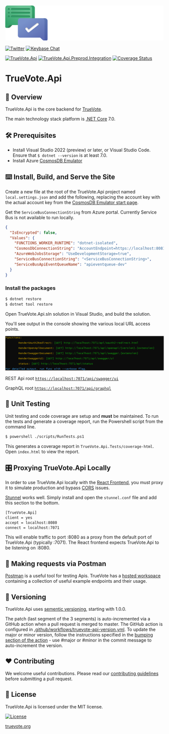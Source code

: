 [![Logo](static/TrueVote_Logo_Text_on_Black.png)](https://truevote.org)

[![Twitter](https://img.shields.io/twitter/follow/TrueVoteOrg?style=social)](https://twitter.com/TrueVoteOrg)
[![Keybase Chat](https://img.shields.io/badge/chat-on%20keybase-7793d8)](https://keybase.io/team/truevote)

[![TrueVote.Api](https://github.com/TrueVote/TrueVote.Api/actions/workflows/truevote-api-github.yml/badge.svg)](https://github.com/TrueVote/TrueVote.Api/actions/workflows/truevote-api-github.yml)
[![TrueVote.Api.Preprod.Integration](https://github.com/TrueVote/TrueVote.Api/actions/workflows/truevote-api-preprod-integration.yml/badge.svg)](https://github.com/TrueVote/TrueVote.Api/actions/workflows/truevote-api-preprod-integration.yml)
[![Coverage Status](https://coveralls.io/repos/github/TrueVote/TrueVote.Api/badge.svg?branch=master)](https://coveralls.io/github/TrueVote/TrueVote.Api?branch=master)

# TrueVote.Api

## 🌈 Overview

TrueVote.Api is the core backend for [TrueVote](https://truevote.org).

The main technology stack platform is [.NET Core](https://dotnet.microsoft.com/) 7.0.

## 🛠 Prerequisites

* Install Visual Studio 2022 (preview) or later, or Visual Studio Code. Ensure that `$ dotnet --version` is at least 7.0.
* Install Azure [CosmosDB Emulator](https://learn.microsoft.com/en-us/azure/cosmos-db/local-emulator-release-notes)

## ⌨️ Install, Build, and Serve the Site

Create a new file at the root of the TrueVote.Api project named `local.settings.json` and add the following, replacing the account key with the actual account key from the [CosmosDB Emulator start page](https://localhost:8081/_explorer/index.html).

Get the `ServiceBusConnectionString` from Azure portal. Currently Service Bus is not available to run locally.

```json
{
  "IsEncrypted": false,
  "Values": {
    "FUNCTIONS_WORKER_RUNTIME": "dotnet-isolated",
    "CosmosDbConnectionString": "AccountEndpoint=https://localhost:8081/;AccountKey=<AccountKeyFromCosmosDBEmulator>",
    "AzureWebJobsStorage": "UseDevelopmentStorage=true",
    "ServiceBusConnectionString": "<ServiceBusConnectionString>",
    "ServiceBusApiEventQueueName": "apieventqueue-dev"
  }
}
```

### Install the packages

```bash
$ dotnet restore
$ dotnet tool restore
```
Open TrueVote.Api.sln solution in Visual Studio, and build the solution.

You'll see output in the console showing the various local URL access points.

![](static/console-output.png)

REST Api root [`https://localhost:7071/api/swagger/ui`](https://localhost:7071/api/swagger/ui)

GraphQL root [`https://localhost:7071/api/graphql`](https://localhost:7071/api/graphql)

## 🧪 Unit Testing

Unit testing and code coverage are setup and **must** be maintained. To run the tests and generate a coverage report, run the Powershell script from the command line.

```bash
$ powershell ./scripts/RunTests.ps1
```

This generates a coverage report in `TrueVote.Api.Tests/coverage-html`. Open `index.html` to view the report.

<a name="proxying-truevoteapi-locally"></a>
## 🎛️ Proxying TrueVote.Api Locally

In order to use TrueVote.Api locally with the [React Frontend](https://github.com/TrueVote/TrueVote.App), you must proxy it to simulate production and bypass [CORS](https://en.wikipedia.org/wiki/Cross-origin_resource_sharing) issues.

[Stunnel](https://www.stunnel.org/) works well. Simply install and open the `stunnel.conf` file and add this section to the bottom.

```
[TrueVote.Api]
client = yes
accept = localhost:8080
connect = localhost:7071
```

This will enable traffic to port :8080 as a proxy from the default port of TrueVote.Api (typically :7071). The React frontend expects TrueVote.Api to be listening on :8080.

## 📮 Making requests via Postman

[Postman](https://www.postman.com/) is a useful tool for testing Apis. TrueVote has a [hosted workspace](https://www.postman.com/truevote/workspace/truevote-api) containing a collection of useful example endpoints and their usage.

## 🎁 Versioning

TrueVote.Api uses [sementic versioning](https://semver.org/), starting with 1.0.0.

The patch (last segment of the 3 segments) is auto-incremented via a GitHub action when a pull request is merged to master. The GitHub action is configured in [.github/workflows/truevote-api-version.yml](.github/workflows/truevote-api-version.yml). To update the major or minor version, follow the instructions specified in the [bumping section of the action](https://github.com/anothrNick/github-tag-action#bumping) - use #major or #minor in the commit message to auto-increment the version.

## ❤️ Contributing

We welcome useful contributions. Please read our [contributing guidelines](CONTRIBUTING.md) before submitting a pull request.

## 📜 License

TrueVote.Api is licensed under the MIT license.

[![License](https://img.shields.io/github/license/TrueVote/TrueVote.Api)]((https://github.com/TrueVote/TrueVote.Api/master/LICENSE))

[truevote.org](https://truevote.org)
<!---
Icons used from: https://emojipedia.org/
--->